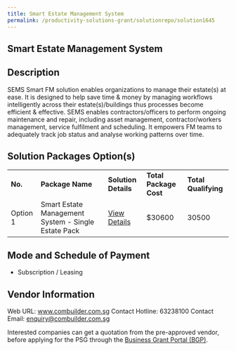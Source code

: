```yaml
---
title: Smart Estate Management System
permalink: /productivity-solutions-grant/solutionrepo/solution1645
---
```


## Smart Estate Management System

## Description

SEMS Smart FM solution enables organizations to manage their estate(s) at ease. It is designed to help save time & money by managing workflows intelligently across their estate(s)/buildings thus processes become efficient & effective. SEMS enables contractors/officers to perform ongoing maintenance and repair, including asset management, contractor/workers management, service fulfilment and scheduling. It empowers FM teams to adequately track job status and analyse working patterns over time.

## Solution Packages Option(s)

<table>
<tr>
<td><b>No.</b></td>
<td><b>Package Name</b></td>
<td><b>Solution Details</b></td>
<td><b>Total Package Cost</b></td>
<td><b>Total Qualifying</b></td>
</tr>
<tr>
<td>Option 1</td>
<td>Smart Estate Management System - Single Estate Pack</td>
<td><a href='https://www.gobusiness.gov.sg/images/psg/Densitised_Combuilder_20200232_Annex_3_Part_3.pdf'>View Details</a></td>
<td>$30600</td>
<td>30500</td>
</tr>
</table>

## Mode and Schedule of Payment

 - Subscription / Leasing

## Vendor Information

 Web URL: www.combuilder.com.sg 
Contact Hotline: 63238100 
Contact Email: enquiry@combuilder.com.sg 


Interested companies can get a quotation from the pre-approved vendor, before applying for the PSG through the <a href='https://www.businessgrants.gov.sg/'>Business Grant Portal (BGP)</a>.
<script src="/jquery/resize-tables.js"></script>
